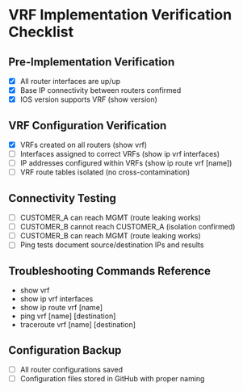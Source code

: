 # VRF Implementation Verification Checklist

## Pre-Implementation Verification
- [x] All router interfaces are up/up
- [x] Base IP connectivity between routers confirmed
- [x] IOS version supports VRF (show version)

## VRF Configuration Verification
- [X] VRFs created on all routers (show vrf)
- [ ] Interfaces assigned to correct VRFs (show ip vrf interfaces)
- [ ] IP addresses configured within VRFs (show ip route vrf [name])
- [ ] VRF route tables isolated (no cross-contamination)

## Connectivity Testing
- [ ] CUSTOMER_A can reach MGMT (route leaking works)
- [ ] CUSTOMER_B cannot reach CUSTOMER_A (isolation confirmed)
- [ ] CUSTOMER_B can reach MGMT (route leaking works)
- [ ] Ping tests document source/destination IPs and results

## Troubleshooting Commands Reference
- show vrf
- show ip vrf interfaces
- show ip route vrf [name]
- ping vrf [name] [destination]
- traceroute vrf [name] [destination]

## Configuration Backup
- [ ] All router configurations saved
- [ ] Configuration files stored in GitHub with proper naming
